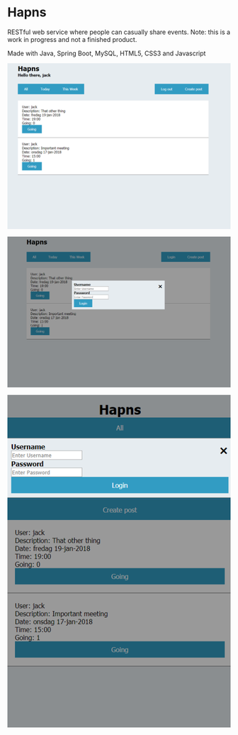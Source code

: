 # Hapns
RESTful web service where people can casually share events. 
Note: this is a work in progress and not a finished product.

Made with Java, Spring Boot, MySQL, HTML5, CSS3 and Javascript





![Picture of project](Capture1.PNG?raw=true "Example")

![Picture of project](Capture2.PNG?raw=true "Example")

![Picture of project](Capture3.PNG?raw=true "Example")

